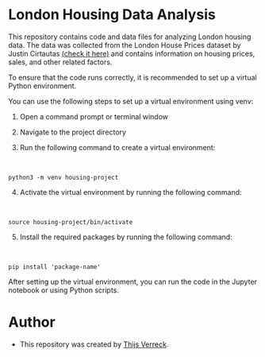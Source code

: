 # London Housing Data Analysis

This repository contains code and data files for analyzing London housing data. The data was collected from the London House Prices dataset by Justin Cirtautas [(check it here)](https://www.kaggle.com/code/justinas/house-prices-in-london/notebook) and contains information on housing prices, sales, and other related factors.

To ensure that the code runs correctly, it is recommended to set up a virtual Python environment.

You can use the following steps to set up a virtual environment using venv:

1. Open a command prompt or terminal window


2. Navigate to the project directory


3. Run the following command to create a virtual environment:

<br>

    python3 -m venv housing-project
    
    
4. Activate the virtual environment by running the following command:
<br>

    source housing-project/bin/activate
    
    
5. Install the required packages by running the following command:


<br>

    pip install 'package-name'
    
After setting up the virtual environment, you can run the code in the Jupyter notebook or using Python scripts.

# Author
- This repository was created by [Thijs Verreck](thijsverreck.com).

